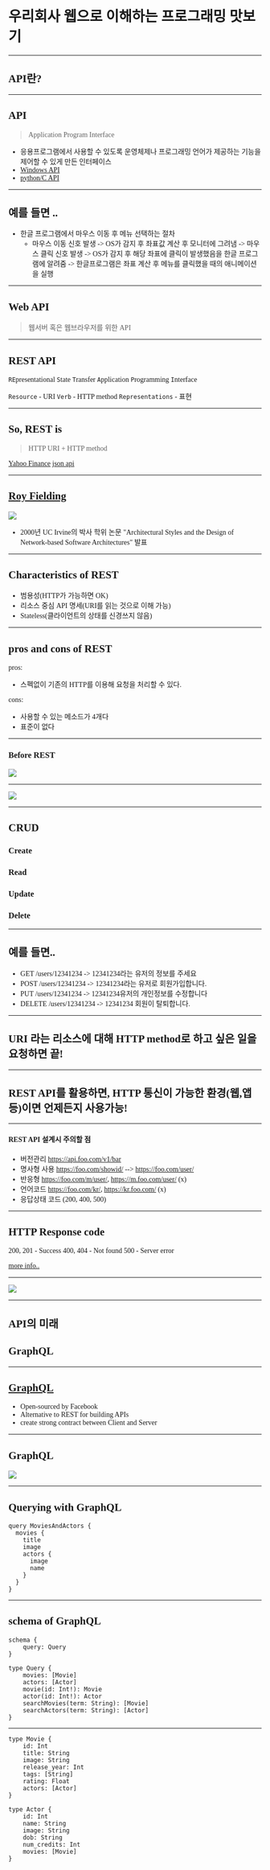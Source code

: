 # 우리회사 웹으로 이해하는 프로그래밍 맛보기

---
<!--
page_number: true
$size: A4
footer : KB Card x Fastcampus, Wooyoung Choi, 2018
-->

## API란?

---
## API
> Application Program Interface
- 응용프로그램에서 사용할 수 있도록 운영체제나 프로그래밍 언어가 제공하는 기능을 제어할 수 있게 만든 인터페이스
- [Windows API](https://msdn.microsoft.com/en-us/library/windows/desktop/ff818516(v=vs.85).aspx)
- [python/C API](https://docs.python.org/3.6/c-api/index.html)

---
## 예를 들면 ..

- 한글 프로그램에서 마우스 이동 후 메뉴 선택하는 절차
	- 마우스 이동 신호 발생 -> OS가 감지 후 좌표값 계산 후 모니터에 그려냄 -> 마우스 클릭 신호 발생 -> OS가 감지 후 해당 좌표에 클릭이 발생했음을 한글 프로그램에 알려줌 -> 한글프로그램은 좌표 계산 후 메뉴를 클릭했을 때의 애니메이션을 실행

---
## Web API
> 웹서버 혹은 웹브라우저를 위한 API


---
## REST API
`RE`presentational `S`tate `T`ransfer 
`A`pplication `P`rogramming `I`nterface

`Resource` - URI
`Verb` - HTTP method
`Representations` - 표현

---
## So, REST is
> HTTP URI + HTTP method

[Yahoo Finance](https://finance.yahoo.com/)
[json api](http://jsonapi.org/)

---
## [Roy Fielding](http://roy.gbiv.com/)
![](http://farm2.static.flickr.com/1035/1403382259_e85df3c1b4.jpg)
- 2000년 UC Irvine의 박사 학위 논문 "Architectural Styles and the Design of Network-based Software Architectures" 발표

---
## Characteristics of REST
- 범용성(HTTP가 가능하면 OK)
- 리소스 중심 API 명세(URI를 읽는 것으로 이해 가능)
- Stateless(클라이언트의 상태를 신경쓰지 않음)

---
## pros and cons of REST
pros: 
- 스펙없이 기존의 HTTP를 이용해 요청을 처리할 수 있다.

cons: 
- 사용할 수 있는 메소드가 4개다
- 표준이 없다

---
### Before REST
![](https://dab1nmslvvntp.cloudfront.net/wp-content/uploads/2017/05/1494257477001-TraditionalWebserver.png)


---
![](https://dab1nmslvvntp.cloudfront.net/wp-content/uploads/2017/05/1494257479002-RestfulServer.png)


---
## CRUD

### Create
### Read
### Update
### Delete

---
## 예를 들면..

- GET /users/12341234 -> 12341234라는 유저의 정보를 주세요
- POST /users/12341234 -> 12341234라는 유저로 회원가입합니다.
- PUT /users/12341234 -> 12341234유저의 개인정보를 수정합니다
- DELETE /users/12341234 -> 12341234 회원이 탈퇴합니다.

---
## URI 라는 리소스에 대해 HTTP method로 하고 싶은 일을 요청하면 끝!

---
## REST API를 활용하면, HTTP 통신이 가능한 환경(웹,앱 등)이면 언제든지 사용가능!

---
#### REST API 설계시 주의할 점

- 버전관리 https://api.foo.com/v1/bar
- 명사형 사용 https://foo.com/showid/ --> https://foo.com/user/
- 반응형 https://foo.com/m/user/, https://m.foo.com/user/ (x)
- 언어코드 https://foo.com/kr/, https://kr.foo.com/ (x)
- 응답상태 코드 (200, 400, 500)

---
## HTTP Response code

200, 201 - Success
400, 404 - Not found
500 - Server error

[more info..](https://www.w3.org/Protocols/rfc2616/rfc2616-sec10.html)

---
![](https://www.troyhunt.com/content/images/2016/02/41694168readImage2.png)

---
## API의 미래

## GraphQL

---
## [GraphQL](http://graphql.org/learn/)
- Open-sourced by Facebook
- Alternative to REST for building APIs
- create strong contract between Client and Server

---
## GraphQL
![](https://dab1nmslvvntp.cloudfront.net/wp-content/uploads/2017/05/1494257483003-GraphQLServer.png)

---
## Querying with GraphQL
```
query MoviesAndActors {
  movies {
    title
    image
    actors {
      image
      name
    }
  }
}
```

---
## schema of GraphQL
```
schema {
    query: Query
}

type Query {
    movies: [Movie]
    actors: [Actor]
    movie(id: Int!): Movie
    actor(id: Int!): Actor
    searchMovies(term: String): [Movie]
    searchActors(term: String): [Actor]
}
```

---
```
type Movie {
    id: Int
    title: String
    image: String
    release_year: Int
    tags: [String]
    rating: Float
    actors: [Actor]
}

type Actor {
    id: Int
    name: String
    image: String
    dob: String
    num_credits: Int
    movies: [Movie]
}
```



<link href="https://fonts.googleapis.com/css?family=Nanum+Gothic:400,800" rel="stylesheet">
<link rel='stylesheet' href='//cdn.jsdelivr.net/npm/hack-font@3.3.0/build/web/hack-subset.css'>

<style>
h1,h2,h3,h4,h5,h6,
p,li, dd {
font-family: 'Nanum Gothic', Gothic;
}
span, pre {
font-family: Hack, monospace;
}
</style>